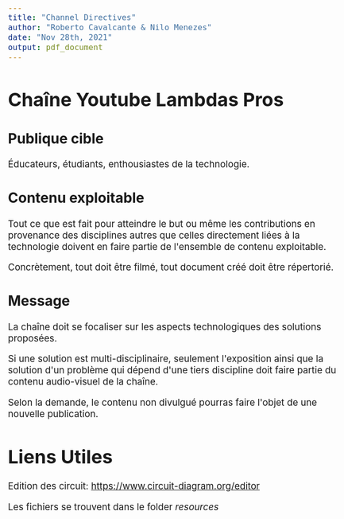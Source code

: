 ```yaml
---
title: "Channel Directives"
author: "Roberto Cavalcante & Nilo Menezes"
date: "Nov 28th, 2021"
output: pdf_document
---
```


<style type="text/css">
  body{
  font-size: 14pt;
}
</style>

# Chaîne Youtube Lambdas Pros

## Publique cible

Éducateurs, étudiants, enthousiastes de la technologie.

## Contenu exploitable

Tout ce que est fait pour atteindre le but ou même les contributions en provenance des disciplines autres que celles directement liées à la technologie doivent en faire partie de l'ensemble de contenu exploitable.

Concrètement, tout doit être filmé, tout document créé doit être répertorié.

## Message

La chaîne doit se focaliser sur les aspects technologiques des solutions proposées.

Si une solution est multi-disciplinaire, seulement l'exposition ainsi que la solution d'un problème qui dépend d'une tiers discipline doit faire partie du contenu audio-visuel de la chaîne.

Selon la demande, le contenu non divulgué pourras faire l'objet de une nouvelle publication.

# Liens Utiles

Edition des circuit: https://www.circuit-diagram.org/editor

Les fichiers se trouvent dans le folder _resources_